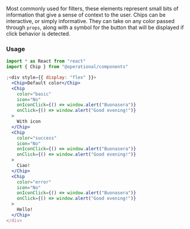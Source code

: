 Most commonly used for filters, these elements represent small bits of information that give a sense of context
to the user. Chips can be interactive, or simply informative. They can take on any color passed through `props`,
along with a symbol for the button that will be displayed if click behavior is detected.

### Usage

```jsx
import * as React from "react"
import { Chip } from "@operational/components"

;<div style={{ display: "flex" }}>
  <Chip>Default color</Chip>
  <Chip
    color="basic"
    icon="No"
    onIconClick={() => window.alert("Buonasera")}
    onClick={() => window.alert("Good evening!")}
  >
    With icon
  </Chip>
  <Chip
    color="success"
    icon="No"
    onIconClick={() => window.alert("Buonasera")}
    onClick={() => window.alert("Good evening!")}
  >
    Ciao!
  </Chip>
  <Chip
    color="error"
    icon="No"
    onIconClick={() => window.alert("Buonasera")}
    onClick={() => window.alert("Good evening!")}
  >
    Hello!
  </Chip>
</div>
```
